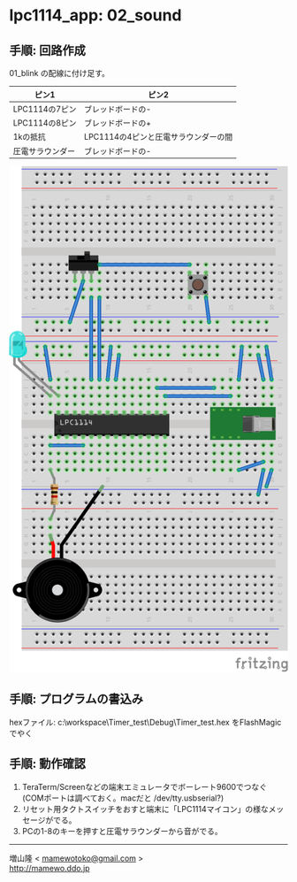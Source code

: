 lpc1114_app: 02_sound
=====================

手順: 回路作成
------------
01_blink の配線に付け足す。

|ピン1|ピン2|
|----|----|
|LPC1114の7ピン|ブレッドボードの-|
|LPC1114の8ピン|ブレッドボードの+|
|1kの抵抗|LPC1114の4ピンと圧電サラウンダーの間|
|圧電サラウンダー|ブレッドボードの-|

![回路図](image/lpc1114_bell_breadboard.png)

手順: プログラムの書込み
--------------------
hexファイル: c:\workspace\Timer_test\Debug\Timer_test.hex をFlashMagicでやく

手順: 動作確認
------------
1. TeraTerm/Screenなどの端末エミュレータでボーレート9600でつなぐ
(COMポートは調べておく。macだと /dev/tty.usbserial?)
2. リセット用タクトスイッチをおすと端末に「LPC1114マイコン」の様なメッセージがでる。
3. PCの1-8のキーを押すと圧電サラウンダーから音がでる。

----
増山隆 < mamewotoko@gmail.com >  
http://mamewo.ddo.jp
